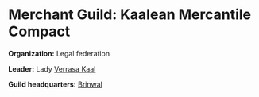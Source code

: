 # Merchant Guild: Kaalean Mercantile Compact
**Organization:** Legal federation

**Leader:** Lady [Verrasa Kaal](../../People/VerrasaKaal.md)

**Guild headquarters:** [Brinwal](../../Cities/Brinwal.md)

